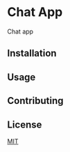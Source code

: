 # Chat App

Chat app 

## Installation

## Usage

## Contributing

## License
[MIT](https://choosealicense.com/licenses/mit/)